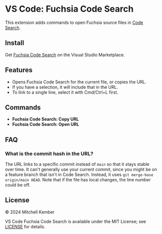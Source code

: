 # VS Code: Fuchsia Code Search

This extension adds commands to open Fuchsia source files in [Code Search](https://cs.opensource.google).

## Install

Get [Fuchsia Code Search](https://marketplace.visualstudio.com/items?itemName=mk12.fuchsia-code-search) on the Visual Studio Marketplace.

## Features

- Opens Fuchsia Code Search for the current file, or copies the URL.
- If you have a selection, it will include that in the URL.
- To link to a single line, select it with Cmd/Ctrl+L first.

## Commands

- **Fuchsia Code Search: Copy URL**
- **Fuchsia Code Search: Open URL**

## FAQ

### What is the commit hash in the URL?

The URL links to a specific commit instead of `main` so that it stays stable over time. It can't generally use your current commit, since you might be on a feature branch that isn't in Code Search. Instead, it uses `git merge-base origin/main HEAD`. Note that if the file has local changes, the line number could be off.

## License

© 2024 Mitchell Kember

VS Code Fuchsia Code Search is available under the MIT License; see [LICENSE](LICENSE.md) for details.

